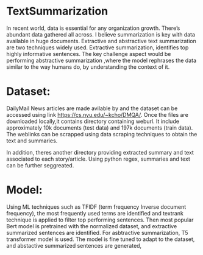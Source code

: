 # TextSummarization
 In recent world, data is essential for any organization growth. There’s  abundant data gathered all across. I believe summarization is key with data available in huge documents. 
 Extractive and abstractive text summarization are two techniques widely used. Extractive summarization, identifies top highly informative sentences. The key challenge aspect would be performing abstractive summarization ,where the model rephrases the data similar to the way humans do, by understanding the context of it.

# Dataset:
DailyMail News articles are made avilable by  and the dataset can be accessed using link https://cs.nyu.edu/~kcho/DMQA/.
Once the files are downloaded locally,it contains directory containing weburl. It include approximately 10k documents (test data) and 197k documents (train data). The weblinks can be scrapped using data scraping techniques to obtain the text and summaries. 

In addition, theres another directory providing extracted summary and text associated to each story/article. Using python regex, summaries and text can be further seggreated. 
 
# Model:
Using ML techniques such as TFIDF (term frequency Inverse document frequency), the most frequently used terms are identified and textrank technique is applied to filter top performing sentences.
Then most popular Bert model is pretrained with the normalized dataset, and extractive summarized sentences are identified.
For asbtractive summarization, T5 transformer model is used. The model is fine tuned to adapt to the dataset, and abstactive summarized sentences are generated,
